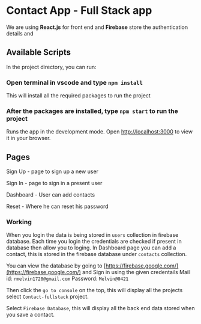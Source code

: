 # Contact App - Full Stack app

We are using **React.js** for front end and **Firebase** store the authentication details and 

## Available Scripts

In the project directory, you can run:

### Open terminal in vscode and type `npm install`

This will install all the required packages to run the project

### After the packages are installed, type `npm start` to run the project

Runs the app in the development mode.
Open [http://localhost:3000](http://localhost:3000) to view it in your browser.

## Pages

Sign Up - page to sign up a new user

Sign In - page to sign in a present user

Dashboard - User can add contacts

Reset - Where he can reset his password


### Working

When you login the data is being stored in `users` collection in firebase database.
Each time you login the credentials are checked if present in database then allow you to loging.
In Dashboard page you can add a contact, this is stored in the firebase database under `contacts` collection.

You can view the database by going to [https://firebase.google.com/](https://firebase.google.com/) and Sign in using the given credentails 
Mail id: `rmelvin1720@gmail.com`
Password: `Melvin@0421`

Then click the `go to console` on the top, this will display all the projects select `Contact-fullstack` project.

Select `Firebase Database`, this will display all the back end data stored when you save a contact.



